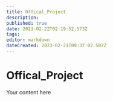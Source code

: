 ```yaml
---
title: Offical_Project
description: 
published: true
date: 2023-02-22T02:19:52.573Z
tags: 
editor: markdown
dateCreated: 2023-02-21T09:37:02.507Z
---
```


# Offical_Project
Your content here